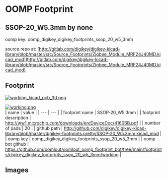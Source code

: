 # OOMP Footprint  
## SSOP-20_W5.3mm  by none  
  
oomp key: oomp_digikey_digikey_footprints_ssop_20_w5_3mm  
  
source repo at: [http://gitlab.com/digikey/digikey-kicad-library/blob/master/src/Source_Footprints/Zigbee_Module_MRF24J40MD.kicad_mod](http://gitlab.com/digikey/digikey-kicad-library/blob/master/src/Source_Footprints/Zigbee_Module_MRF24J40MD.kicad_mod)  
## Footprint  
  
[![working_kicad_pcb_3d.png](working_kicad_pcb_3d_600.png)](working_kicad_pcb_3d.png)  
  
[![working.png](working_600.png)](working.png)  
| name | value | 
| --- | --- | 
| footprint name | SSOP-20_W5.3mm | 
| footprint description | http://ww1.microchip.com/downloads/en/DeviceDoc/41606B.pdf | 
| number of pads | 20 | 
| github path | http://github.com/digikey/digikey-kicad-library/blob/master/digikey-footprints.pretty/SSOP-20_W5.3mm.kicad_mod | 
| oomp key | oomp_digikey_digikey_footprints_ssop_20_w5_3mm | 
| oomp bot github | https://github.com/oomlout/oomlout_oomp_footprint_bot/tree/main/footprints/digikey_digikey_footprints_ssop_20_w5_3mm/working | 
## Images  
